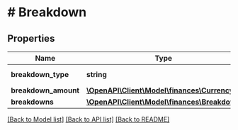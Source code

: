 # # Breakdown

## Properties

Name | Type | Description | Notes
------------ | ------------- | ------------- | -------------
**breakdown_type** | **string** | The type of charge. | [optional]
**breakdown_amount** | [**\OpenAPI\Client\Model\finances\Currency**](Currency.md) |  | [optional]
**breakdowns** | [**\OpenAPI\Client\Model\finances\Breakdown**](Breakdown.md) |  | [optional]

[[Back to Model list]](../../README.md#models) [[Back to API list]](../../README.md#endpoints) [[Back to README]](../../README.md)
